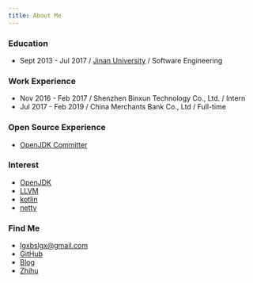 ```yaml
---
title: About Me
---
```


### Education
- Sept 2013 - Jul 2017 / [Jinan University](https://english.jnu.edu.cn/) / Software Engineering

### Work Experience
- Nov 2016 - Feb 2017 / Shenzhen Binxun Technology Co., Ltd. / Intern
- Jul 2017 - Feb 2019 / China Merchants Bank Co., Ltd / Full-time

### Open Source Experience
- [OpenJDK Committer](http://openjdk.java.net/census#gli)

### Interest
- [OpenJDK](https://openjdk.java.net/)
- [LLVM](https://llvm.org/)
- [kotlin](https://github.com/JetBrains/kotlin)
- [netty](https://github.com/netty/netty)

### Find Me
- [lgxbslgx@gmail.com](lgxbslgx@gmail.com)
- [GitHub](https://github.com/lgxbslgx)
- [Blog](https://blog.prankdiary.com)
- [Zhihu](https://www.zhihu.com/people/li-guo-xiong-4-53)

